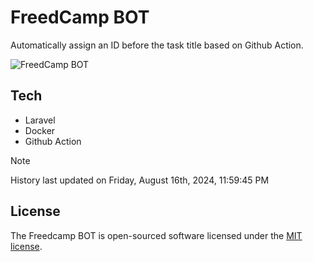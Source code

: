 # FreedCamp BOT

Automatically assign an ID before the task title based on Github Action.

![FreedCamp BOT](https://repository-images.githubusercontent.com/737932867/7d34798b-2680-471c-b089-a78a718d3d6a)

## Tech

- Laravel
- Docker
- Github Action

> [!NOTE]  
> History last updated on Friday, August 16th, 2024, 11:59:45 PM

## License

The Freedcamp BOT is open-sourced software licensed under the [MIT license](https://opensource.org/licenses/MIT).
